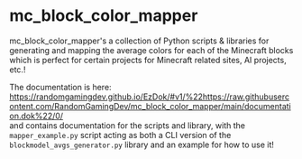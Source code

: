 # mc_block_color_mapper

mc_block_color_mapper's a collection of Python scripts & libraries for generating and mapping the average colors for each of the Minecraft blocks which is perfect for certain projects for Minecraft related sites, AI projects, etc.!

The documentation is here: https://randomgamingdev.github.io/EzDok/#v1/%22https://raw.githubusercontent.com/RandomGamingDev/mc_block_color_mapper/main/documentation.dok%22/0/ <br/>
and contains documentation for the scripts and library, with the `mapper_example.py` script acting as both a CLI version of the `blockmodel_avgs_generator.py` library and an example for how to use it!
